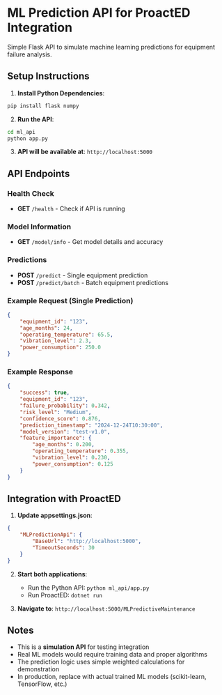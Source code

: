 # ML Prediction API for ProactED Integration

Simple Flask API to simulate machine learning predictions for equipment failure analysis.

## Setup Instructions

1. **Install Python Dependencies**:
```bash
pip install flask numpy
```

2. **Run the API**:
```bash
cd ml_api
python app.py
```

3. **API will be available at**: `http://localhost:5000`

## API Endpoints

### Health Check
- **GET** `/health` - Check if API is running

### Model Information
- **GET** `/model/info` - Get model details and accuracy

### Predictions
- **POST** `/predict` - Single equipment prediction
- **POST** `/predict/batch` - Batch equipment predictions

### Example Request (Single Prediction)
```json
{
    "equipment_id": "123",
    "age_months": 24,
    "operating_temperature": 65.5,
    "vibration_level": 2.3,
    "power_consumption": 250.0
}
```

### Example Response
```json
{
    "success": true,
    "equipment_id": "123",
    "failure_probability": 0.342,
    "risk_level": "Medium",
    "confidence_score": 0.876,
    "prediction_timestamp": "2024-12-24T10:30:00",
    "model_version": "test-v1.0",
    "feature_importance": {
        "age_months": 0.200,
        "operating_temperature": 0.355,
        "vibration_level": 0.230,
        "power_consumption": 0.125
    }
}
```

## Integration with ProactED

1. **Update appsettings.json**:
```json
{
    "MLPredictionApi": {
        "BaseUrl": "http://localhost:5000",
        "TimeoutSeconds": 30
    }
}
```

2. **Start both applications**:
   - Run the Python API: `python ml_api/app.py`
   - Run ProactED: `dotnet run`

3. **Navigate to**: `http://localhost:5000/MLPredictiveMaintenance`

## Notes

- This is a **simulation API** for testing integration
- Real ML models would require training data and proper algorithms
- The prediction logic uses simple weighted calculations for demonstration
- In production, replace with actual trained ML models (scikit-learn, TensorFlow, etc.)

